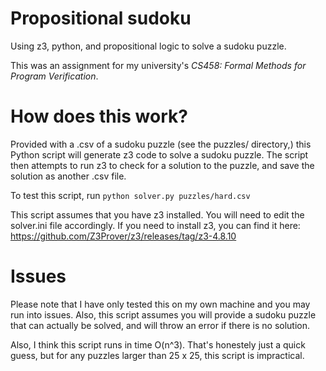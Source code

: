 # Propositional sudoku
 Using z3, python, and propositional logic to solve a sudoku puzzle.

 This was an assignment for my university's *CS458: Formal Methods for Program Verification*.

# How does this work?
  Provided with a .csv of a sudoku puzzle (see the puzzles/ directory,) this Python script will generate z3 code to solve a sudoku puzzle. The script then attempts to run z3 to check for a solution to the puzzle, and save the solution as another .csv file.

  To test this script, run `python solver.py puzzles/hard.csv`

  This script assumes that you have z3 installed. You will need to edit the solver.ini file accordingly. If you need to install z3, you can find it here: https://github.com/Z3Prover/z3/releases/tag/z3-4.8.10
  
# Issues
  Please note that I have only tested this on my own machine and you may run into issues. Also, this script assumes you will provide a sudoku puzzle that can actually be solved, and will throw an error if there is no solution.

  Also, I think this script runs in time O(n^3). That's honestely just a quick guess, but for any puzzles larger than 25 x 25, this script is impractical.
